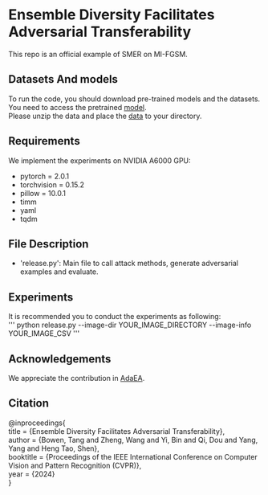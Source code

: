 # Ensemble Diversity Facilitates Adversarial Transferability
This repo is an official example of SMER on MI-FGSM.
## Datasets And models
To run the code, you should download pre-trained models and the datasets.   
You need to access the pretrained [model](https://huggingface.co/).  
Please unzip the data and place the [data](https://www.kaggle.com/google-brain/nips-2017-adversarial-learning-development-set) to your directory.
## Requirements
We implement the experiments on NVIDIA A6000 GPU:  
- pytorch = 2.0.1
- torchvision = 0.15.2
- pillow = 10.0.1
- timm
- yaml
- tqdm  
## File Description
- 'release.py': Main file to call attack methods, generate adversarial examples and evaluate.  
## Experiments
It is recommended you to conduct the experiments as following:  
'''
python release.py --image-dir YOUR_IMAGE_DIRECTORY --image-info YOUR_IMAGE_CSV
'''
## Acknowledgements
We appreciate the contribution in [AdaEA](https://github.com/CHENBIN99/AdaEA).
## Citation
@inproceedings{  
title     = {Ensemble Diversity Facilitates Adversarial Transferability},  
author    = {Bowen, Tang and Zheng, Wang and Yi, Bin and Qi, Dou and Yang, Yang and Heng Tao, Shen},  
booktitle = {Proceedings of the IEEE International Conference on Computer Vision and Pattern Recognition (CVPR)},  
year      = {2024}  
}
